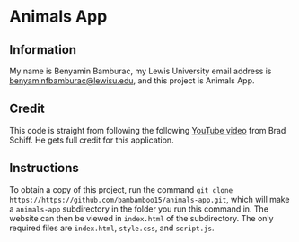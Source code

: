 # Animals App

## Information

My name is Benyamin Bamburac, my Lewis University email address is [benyaminfbamburac@lewisu.edu](mailto:benyaminfbamburac@lewisu.edu), and this project is Animals App.

## Credit

This code is straight from following the following [YouTube video](https://www.youtube.com/watch?v=AVmGmLFcukM) from Brad Schiff. He gets full credit for this application.

## Instructions

To obtain a copy of this project, run the command `git clone https://https://github.com/bambamboo15/animals-app.git`, which will make a `animals-app` subdirectory in the folder you run this command in. The website can then be viewed in `index.html` of the subdirectory. The only required files are `index.html`, `style.css`, and `script.js`.